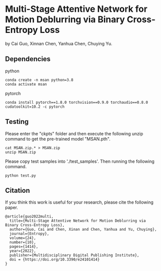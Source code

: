 # Multi-Stage Attentive Network for Motion Deblurring via Binary Cross-Entropy Loss
by Cai Guo, Xinnan Chen, Yanhua Chen, Chuying Yu.

## Dependencies
python
```
conda create -n msan python=3.8
conda activate msan
```
pytorch
```
conda install pytorch==1.8.0 torchvision==0.9.0 torchaudio==0.8.0 cudatoolkit=10.2 -c pytorch
```

## Testing
Please enter the "ckpts" folder and then execute the following unzip command to get the pre-trained model "MSAN.pth".
```
cat MSAN.zip.* > MSAN.zip
unzip MSAN.zip
```

Please copy test samples into './test_samples'. Then running the following command.
```
python test.py
```

## Citation
If you think this work is useful for your research, please cite the following paper.

```
@article{guo2022multi,
  title={Multi-Stage Attentive Network for Motion Deblurring via Binary Cross-Entropy Loss},
  author={Guo, Cai and Chen, Xinan and Chen, Yanhua and Yu, Chuying},
  journal={Entropy},
  volume={24},
  number={10},
  pages={1414},
  year={2022},
  publisher={Multidisciplinary Digital Publishing Institute},
  doi = {https://doi.org/10.3390/e24101414}
}
```
